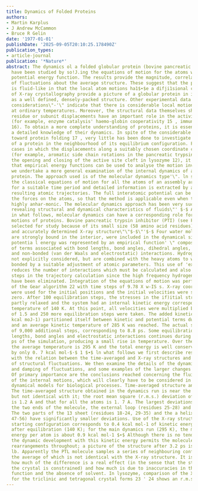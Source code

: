 ```yaml
---
title: Dynamics of Folded Proteins
authors:
- Martin Karplus
- J Andrew McCammon
- Bruce R Gelin
date: '1977-01-01'
publishDate: '2025-09-05T20:10:25.178490Z'
publication_types:
- article-journal
publication: '*Nature*'
abstract: The dynamics ol a folded globular protein (bovine pancreatic trypsin inhibitor)
  have been studied by so!J.ing the equations of motion for the atoms with an empirical
  potential energy function. The results provide the magnitude, correlations and decay
  of fluctuations about the average structure. These suggest that the protein interior
  is fluid-like in that the local atom motions ha1$∙$e a difji1sional character. RESULTS
  of X-ray crystallography provide a picture of a globular protein in its native conformation
  as a well defined, densely-packed structure. Other experimental data 1-to and theoretical
  considerations\"-'\" indicate that there is considerable local motion inside a protein
  at ordinary temperatures. Moreover, the structural data themselves show that significant
  residue or subunit displacements have an important role in the activity of proteins
  (for example, enzyme catalysis' haemo-globin cooperativity 15 , immunoglobulin action
  16). To obtain a more complete understanding of proteins, it is essential to have
  a detailed knowledge of their dynamics. In spite of the considerable effort directed
  toward protein folding 17 , very little has been done to investigate the motions
  of a protein in the neighbourhood of its equilibrium configuration. For certain
  cases in which the displacements along a suitably chosen coordinate can be isolated
  (for example, aromatic side chain rotations in the pancreatic trypsin inhibitor'\",
  the opening and closing of the active site cleft in lysozyme 12), it has been demonstrated
  that empirical energy functions can be used to analyse the motion involved. Here
  we undertake a more general examination of the internal dynamics of a folded globular
  protein. The approach used is of the molecular dynamics type'\". ln such a study
  the classical equations of motion for all the atoms of an assembly are solved simultaneously
  for a suitable time period and detailed information is extracted by analysing the
  resulting atomic trajectories. The full interatomic potential can be used to obtain
  the forces on the atoms, so that the method is applicable even when the system is
  highly anhar-monic. The molecular dynamics approach has been very successful in
  revealing structural and dynamical characteristics of fluids\"' $·$ As we demonstrate
  in what follows, molecular dynamics can have a corresponding role for the internal
  motions of proteins. Bovine pancreatic trypsin inhibitor (PTI) (see Fig. Ia) was
  selected for study because of its small size (58 amino acid residues), high stability
  and accurately determined X-ray structure\"\"$·$\"'$·$ Four water molecules, which
  are strongly bound in the interior, were included in the dynamical simulation. The
  potentia l energy was represented by an empirical function' \" composed of a sum
  of terms associated with bond lengths, bond angles, dihedral angles, hydrogen bonds,
  and non-bonded (van der Waals and electrostatic) interactions. Hydrogen atoms are
  not explicitly considered, but are combined with the heavy atoms to which they are
  bonded by a suitable adjustment of atomic parameters. This use of 'extended atoms'
  reduces the number of interactions which must be calculated and also permits larger
  steps in the trajectory calculation since the high frequency hydrogen vibrations
  have been eliminated. Integration of the equations of motion was performed by means
  of the Gear algorithm 22 with time steps of 9.78 X w-IS s. X-ray coordinates 21
  were used for the initial positions and the initial velocities were set equal to
  zero. After 100 equilibration steps, the stresses in the if)itial structure had
  partly relaxed and the system had an internal kinetic energy corresponding to a
  temperature of 140 K. At this point, all velocities were multiplied by a factor
  of 1.5 and 250 more equilibration steps were taken. The added kinetic energy (250.6
  kcal moJ-1) partitioned itself between kinetic and potential terms during this interval,
  and an average kinetic temperature of 285 K was reached. The actual simulation consisted
  of 9,000 additional steps, corresponding to 8.8 ps. Some equilibration of the bond
  lengths, bond angles and electrostatic interactions continues during the first 3
  ps of the simulation, producing a small rise in temperature. Over the whole simulation,
  the average temperature is 295 K and the total energy is well conserved, changing
  by only 0. 7 kcal mol-$·$ 1 $∙$ ln what follows we first describe results concerned
  with the relation between the time-averaged and X-ray structures and with the magnitudes
  of structural fluctuations. We then examine the details of the dynamics, the correlation
  and damping of fluctuations, and some examples of the larger changes that occur.
  Of primary importance are the conclusions reached concerning the fluid-like nature
  of the internal motions, which will clearly have to be considered in developing
  dynamical models for biological processes. Time-averaged structure and fluctuations
  The time-averaged structure obtained in the dynamics run is near the X-ray structure
  but not identical with it; the root mean square (r.m.s.) deviation of the a carbons
  is 1.2 A and that for all the atoms is 1. 7 A. The largest deviations come from
  the two ends of the molecule, the external loop (residues 25-28) and exposed sidechains.
  The two parts of the 13 sheet (residues 18-24, 29-35) and the a helix (residues
  47-56) have significantly smaller deviations. Use of the X-ray structure as the
  starting configuration corresponds to 0.4 kcal mol-1 of kinetic energy per atom
  after equilibration (140 K); for the main dynamics run (295 K), the mean kinetic
  energy per atom is about 0.9 kcal mol-1 $∙$ Although there is no tendency to unfold,
  the dynamic development with this kinetic energy permits the molecule to make small
  rearrangements throughout; a picture of the structure after 3.2 ps is shown in Fig.
  lb. Apparently the PTL molecule samples a series of neighbouring conformations,
  the average of which is not identical with the X-ray structure. It is not clear
  how much of the difference is a real effect (in the sense that the structure in
  the crystal is constrained) and how much is due to inaccuracies in the potential
  function and the absence of solvent. In lysozyme, comparison of the X-ray structures
  for the triclinic and tetragonal crystal forms 23 ' 24 shows an r.m.s.
---
```

